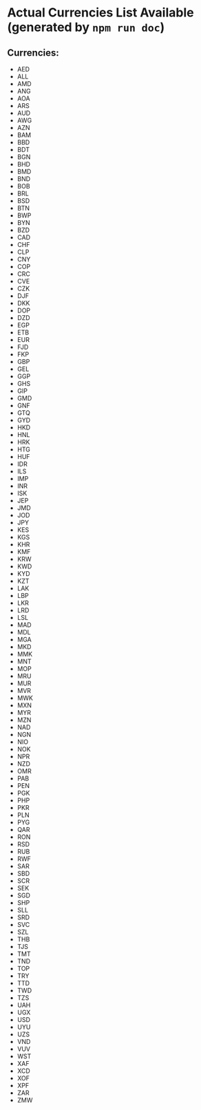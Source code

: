 # Actual Currencies List Available (generated by `npm run doc`) ## Currencies:  - AED  - ALL  - AMD  - ANG  - AOA  - ARS  - AUD  - AWG  - AZN  - BAM  - BBD  - BDT  - BGN  - BHD  - BMD  - BND  - BOB  - BRL  - BSD  - BTN  - BWP  - BYN  - BZD  - CAD  - CHF  - CLP  - CNY  - COP  - CRC  - CVE  - CZK  - DJF  - DKK  - DOP  - DZD  - EGP  - ETB  - EUR  - FJD  - FKP  - GBP  - GEL  - GGP  - GHS  - GIP  - GMD  - GNF  - GTQ  - GYD  - HKD  - HNL  - HRK  - HTG  - HUF  - IDR  - ILS  - IMP  - INR  - ISK  - JEP  - JMD  - JOD  - JPY  - KES  - KGS  - KHR  - KMF  - KRW  - KWD  - KYD  - KZT  - LAK  - LBP  - LKR  - LRD  - LSL  - MAD  - MDL  - MGA  - MKD  - MMK  - MNT  - MOP  - MRU  - MUR  - MVR  - MWK  - MXN  - MYR  - MZN  - NAD  - NGN  - NIO  - NOK  - NPR  - NZD  - OMR  - PAB  - PEN  - PGK  - PHP  - PKR  - PLN  - PYG  - QAR  - RON  - RSD  - RUB  - RWF  - SAR  - SBD  - SCR  - SEK  - SGD  - SHP  - SLL  - SRD  - SVC  - SZL  - THB  - TJS  - TMT  - TND  - TOP  - TRY  - TTD  - TWD  - TZS  - UAH  - UGX  - USD  - UYU  - UZS  - VND  - VUV  - WST  - XAF  - XCD  - XOF  - XPF  - ZAR  - ZMW 